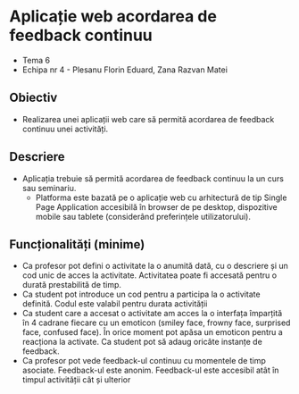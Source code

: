 # Aplicație web acordarea de feedback continuu
  - Tema 6
  - Echipa nr 4 - Plesanu Florin Eduard, Zana Razvan Matei

## Obiectiv
  - Realizarea unei aplicații web care să permită acordarea de feedback continuu unei activități.

## Descriere
  - Aplicația trebuie să permită acordarea de feedback continuu la un curs sau seminariu.
    - Platforma este bazată pe o aplicație web cu arhitectură de tip Single Page Application accesibilă în browser de pe desktop, dispozitive mobile sau tablete (considerând preferințele utilizatorului).
      
## Funcționalități (minime)
  - Ca profesor pot defini o activitate la o anumită dată, cu o descriere și un cod unic de acces la activitate. Activitatea poate fi accesată pentru o durată prestabilită de timp.
  - Ca student pot introduce un cod pentru a participa la o activitate definită. Codul este valabil pentru durata activității
  - Ca student care a accesat o activitate am acces la o interfața împarțită în 4 cadrane fiecare cu un emoticon (smiley face, frowny face, surprised face, confused face). În orice moment pot apăsa un emoticon pentru a reacționa la activate. Ca student pot să adaug oricâte instanțe de feedback.
  - Ca profesor pot vede feedback-ul continuu cu momentele de timp asociate. Feedback-ul este anonim. Feedback-ul este accesibil atât în timpul activității cât și ulterior
